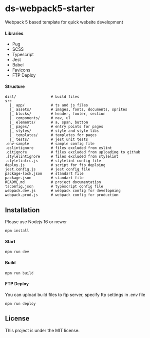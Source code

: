 # ds-webpack5-starter

Webpack 5 based template for quick website development 

#### Libraries

- Pug
- SCSS
- Typescript
- Jest
- Babel
- Favicons
- FTP Deploy

#### Structure

```
dist/                # build files
src
  |_ app/            # ts and js files
  |_ assets/         # images, fonts, documents, sprites
  |_ blocks/         # header, footer, section
  |_ components/     # nav, ul
  |_ elements/       # a, span, button
  |_ pages/          # entry points for pages
  |_ styles/         # style and style libs
  |_ templates/      # templates for pages
  |_ tests/          # jest unit tests
.env-sample          # sample config file
.eslintignore        # files excluded from eslint
.gitignore           # files excluded from uploading to github
.stylelintignore     # files excluded from stylelint
.stylelintrc.js      # stylelint config file
deploy.js            # script for ftp deploing
jest.config.js       # jest config file
package-lock.json    # standart file
package.json         # standart file
README.md            # project documentation
tsconfig.json        # typescript config file
webpack.dev.js       # webpack config for developming
webpack.prod.js      # webpack config for production
```

## Installation
Please use Nodejs 16 or newer

```
npm install
```

#### Start

```
npm run dev
```

#### Build

```
npm run build
```

#### FTP Deploy

You can upload build files to ftp server, specify ftp settings in .env file

```
npm run deploy
```

## License

This project is under the MIT license.
